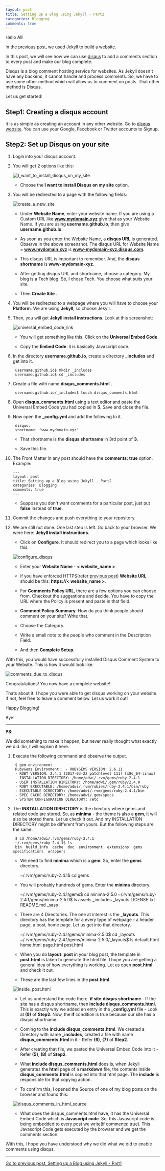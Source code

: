 ```yaml
---
layout: post
title: Setting up a Blog using Jekyll - Part2
categories: Blogging
comments: true
---
```


Hello All!

In the [previous post](/blogging/2018/11/27/setting-up-a-blog-using-jekyll-Part1.html), we used Jekyll to build a website. 

In this post, we will see how we can use [disqus](https://disqus.com) to add a comments section to every post and make our blog complete. 

Disqus is a blog comment hosting service for websites. As Jekyll doesn't have any backend, it cannot handle and process comments. So, we have to use some other method which will allow us to comment on posts. That other method is Disqus. 

Let us get started!

## Step1: Creating a disqus account

It is as simple as creating an account in any other website. Go to [disqus website](https://disqus.com). You can use your Google, Facebook or Twitter accounts to Signup. 

## Step2: Set up Disqus on your site

1. Login into your disqus account. 

2. You will get 2 options like this: 

    ![I_want_to_install_disqus_on_my_site](/assets/2018-11-27-setting-up-a-blog-using-jekyll-:-Part2/I_want_to_install_disqus_on_my_site.png)

    
    * Choose the **I want to install Disqus on my site** option. 

3. You will be redirected to a page with the following fields: 

    ![create_a_new_site](/assets/2018-11-27-setting-up-a-blog-using-jekyll-:-Part2/create_a_new_site.png)

    * Under **Website Name**, enter your website name. If you are using a Custom URL like **www.mydomain.xyz** give that as your Website Name. If you are using **username.github.io**, then give **username.github.io**. 

    * As soon as you enter the Website Name, a **disqus URL** is generated. Observe in the above screenshot. The disqus URL for Website Name = **www.mydomain.xyz** is **www-mydomain-xyz.disqus.com**. 

    * This disqus URL is important to remember. And, the **disqus shortname** is **www-mydomain-xyz**. 

    * After getting disqus URL and shortname, choose a category. My blog is a Tech blog. So, I chose Tech. You choose what suits your site. 

    * Then **Create Site** . 

4. You will be redirected to a webpage where you will have to choose your **Platform**. We are using **Jekyll**, so choose Jekyll. 

5. Then, you will get **Jekyll install instructions**. Look at this screenshot: 

    ![universal_embed_code_link](/assets/2018-11-27-setting-up-a-blog-using-jekyll-:-Part2/universal_embed_code_link.png)

    * You will get something like this. Click on the **Universal Embed Code**. 
   
    * Copy the **Embed Code**. it is basically Javascript code. 

6. In the directory **username.github.io**, create a directory **_includes** and get into it. 

        username.github.io$ mkdir _includes
        username.github.io$ cd _includes

7. Create a file with name **disqus_comments.html** . 

        username.github.io/_includes$ touch disqus_comments.html

8. Open **disqus_comments.html** using a text editor and paste the Universal Embed Code you had copied in **5**. Save and close the file.  

9. Now open the **_config.yml** and add the following to it. 

        disqus:
        shortname: "www-mydomain-xyz"
    
    * That shortname is the **disqus shortname** in 3rd point of **3**. 
   
    * Save this file. 

10. The Front Matter in any post should have the **comments: true** option. Example: 

        ---
        layout: post
        title: Setting up a Blog using Jekyll - Part2
        categories: Blogging
        comments: true
        ---

    
    * Suppose you don't want comments for a particular post, just put **false** instead of **true**. 

11. Commit the changes and push everything to your repository. 

12. We are still not done. One last step is left. Go back to your browser. We were here: **Jekyll install instructions**. 

    * Click on **Configure**. It should redirect you to a page which looks like this.    

    ![configure_disqus](/assets/2018-11-27-setting-up-a-blog-using-jekyll-:-Part2/configure_disqus.png)


    * Enter your **Website Name** - **< website_name >**
    
    * If you have enforced HTTPS(refer [previous post](/blogging/2018/11/27/setting-up-a-blog-using-jekyll-Part1.html)) **Website URL** should be this: **https://< website_name >**.
    
    * For **Comments Policy URL**, there are a few options you can choose from. Checkout the suggestions and decide. You have to copy the URL where the Policy is present and paste in that field. 

    * **Comment Policy Summary**: How do you think people should comment on your site? Write that. 

    * Choose the Category. 

    * Write a small note to the people who comment in the Description Field. 

    * And then **Complete Setup**. 


With this, you would have successfully installed Disqus Comment System to your Website. This is how it would look like: 

![comments_due_to_disqus](/assets/2018-11-27-setting-up-a-blog-using-jekyll-:-Part2/comments_due_to_disqus.png)


Congratulations! You now have a complete website!

Thats about it. I hope you were able to get disqus working on your website. If not, feel free to leave a comment below. Let us work it out!

Happy Blogging!

Bye!

******************

**PS**: 

We did something to make it happen, but never really thought what exactly we did. So, I will explain it here. 


1. Execute the following command and observe the output. 

        $ gem environment
        RubyGems Environment:  - RUBYGEMS VERSION: 2.6.11
        - RUBY VERSION: 2.4.1 (2017-03-22 patchlevel 111) [x86_64-linux]
        - INSTALLATION DIRECTORY: /home/adwi/.rvm/gems/ruby-2.4.1
        - USER INSTALLATION DIRECTORY: /home/adwi/.gem/ruby/2.4.0
        - RUBY EXECUTABLE: /home/adwi/.rvm/rubies/ruby-2.4.1/bin/ruby
        - EXECUTABLE DIRECTORY: /home/adwi/.rvm/gems/ruby-2.4.1/bin
        - SPEC CACHE DIRECTORY: /home/adwi/.gem/specs
        - SYSTEM CONFIGURATION DIRECTORY: /etc

2. The **INSTALLATION DIRECTORY** is the directory where gems and related code are stored. So, as **minima** - the theme is also a **gem**, it will also be stored there. Let us check it out. And my INSTALLATION DIRECTORY might be different from yours. But the following steps are the same. 

        $ cd /home/adwi/.rvm/gems/ruby-2.4.1
        ~/.rvm/gems/ruby-2.4.1$ ls
        bin  build_info  cache  doc  environment  extensions  gems  specifications  wrappers
    
    * We need to find **minima** which is a **gem**. So, enter the **gems** directory. 

        ~/.rvm/gems/ruby-2.4.1$ cd gems
    
    * You will probably hundreds of gems. Enter the **minima** directory. 

        ~/.rvm/gems/ruby-2.4.1/gems$ cd minima-2.5.0
        ~/.rvm/gems/ruby-2.4.1/gems/minima-2.5.0$ ls
            assets  _includes  _layouts  LICENSE.txt  README.md  _sass

    * There are 4 Directories. The one at interest is the **_layouts**. This directory has the template for a every type of webpage - a header page, a post, home page. Let us get into that directory. 

        ~/.rvm/gems/ruby-2.4.1/gems/minima-2.5.0$ cd _layouts
        ~/.rvm/gems/ruby-2.4.1/gems/minima-2.5.0/_layouts$ ls
        default.html  home.html  page.html  post.html

    * When you do **layout: post** in your blog post, the template in **post.html** is taken to generate the html file. I hope you are getting a general idea of how everything is working. Let us open **post.html** and check it out. 

    * These are the last few lines in the **post.html**. 

    ![inside_post.html](/assets/2018-11-27-setting-up-a-blog-using-jekyll-:-Part2/inside_post.html.png)

    * Let us understand the code there. **if site.disqus.shortname** - If the site has a disqus shortname, then **include disqus_comments.html**. This is exactly why we added en entry in the **_config.yml** file - Look at **(9)** of **Step2**. Now, the **if** condition is true because our site has a disqus.shortname. 

    * Coming to the **include disqus_comments.html**. We created a Directory with name **_includes**, created a file with name **disqus_comments.html** in it - Refer **(6)**, **(7)** of **Step2**. 

    * After creating that file, we pasted the Universal Embed Code into it - Refer **(5)**, **(8)** of **Step2**. 

    * What **include disqus_comments.html** does is, when Jekyll generates the **html** page of a **markdown** file, the contents inside **disqus_comments.html** is copied into that html page. The **include** is responsible for that copying action. 

    * To confirm this, I opened the Source of one of my blog posts on the browser and found this: 

    ![disqus_comments_in_html_source](/assets/2018-11-27-setting-up-a-blog-using-jekyll-:-Part2/disqus_comments_in_html_source.png)


    * What does the disqus_comments.html have, it has the Universal Embed Code which is **Javascript code**. So, this Javascript code is being embedded to every post we write(if comments: true). This Javascript Code gets executed by the browser and we get the comments section. 


With this, I hope you have understood why we did what we did to enable comments using disqus. 

*******************************************************************************

[Go to previous post: Setting up a Blog using Jekyll - Part1](/blogging/2018/11/27/setting-up-a-blog-using-jekyll-Part1.html)